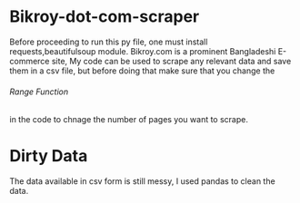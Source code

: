 # Bikroy-dot-com-scraper

Before proceeding to run this py file, one must install requests,beautifulsoup module. Bikroy.com is a prominent Bangladeshi E-commerce site, My code can be used to scrape any relevant data and save them in a csv file, but before doing that make sure that you change the <h6>Range Function</h6> in the code to chnage the number of pages you want to scrape.

# Dirty Data
The data available in csv form is still messy, I used pandas to clean the data.
